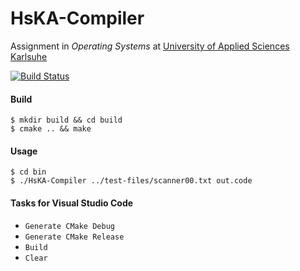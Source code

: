 # HsKA-Compiler

Assignment in _Operating Systems_ at [University of Applied Sciences Karlsuhe](https://www.hs-karlsruhe.de/en/)

[![Build Status](https://travis-ci.com/daB0bby/hska-compiler.svg?token=73a8dGHWvg7aSEGFEBxC&branch=master)](https://travis-ci.com/daB0bby/hska-compiler)

#### Build
```
$ mkdir build && cd build
$ cmake .. && make
```

#### Usage
```
$ cd bin
$ ./HsKA-Compiler ../test-files/scanner00.txt out.code
```

#### Tasks for Visual Studio Code
- `Generate CMake Debug`
- `Generate CMake Release`
- `Build`
- `Clear`
